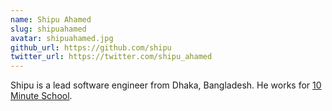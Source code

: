 ```yaml
---
name: Shipu Ahamed
slug: shipuahamed
avatar: shipuahamed.jpg
github_url: https://github.com/shipu
twitter_url: https://twitter.com/shipu_ahamed
---
```


Shipu is a lead software engineer from Dhaka, Bangladesh. He works for [10 Minute School](https://10minuteschool.com).
